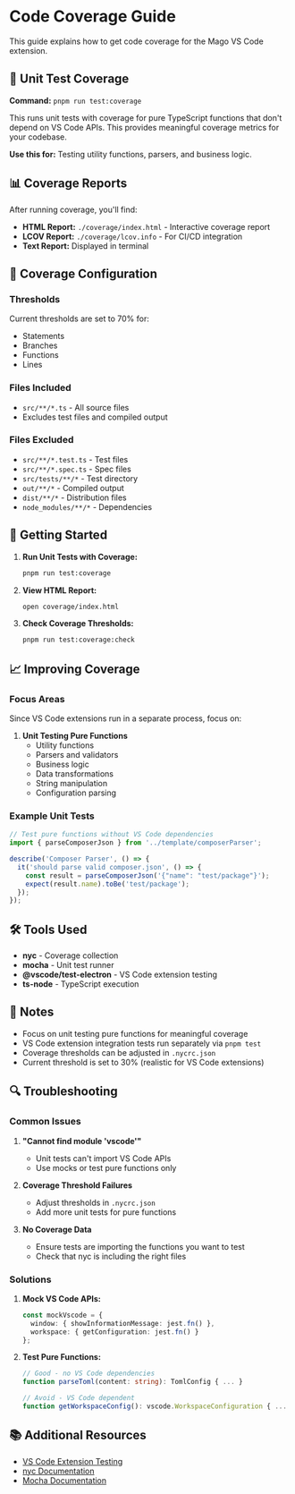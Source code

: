 # Code Coverage Guide

This guide explains how to get code coverage for the Mago VS Code extension.

## 🎯 Unit Test Coverage

**Command:** `pnpm run test:coverage`

This runs unit tests with coverage for pure TypeScript functions that don't depend on VS Code APIs. This provides meaningful coverage metrics for your codebase.

**Use this for:** Testing utility functions, parsers, and business logic.

## 📊 Coverage Reports

After running coverage, you'll find:

- **HTML Report:** `./coverage/index.html` - Interactive coverage report
- **LCOV Report:** `./coverage/lcov.info` - For CI/CD integration
- **Text Report:** Displayed in terminal

## 🔧 Coverage Configuration

### Thresholds
Current thresholds are set to 70% for:
- Statements
- Branches  
- Functions
- Lines

### Files Included
- `src/**/*.ts` - All source files
- Excludes test files and compiled output

### Files Excluded
- `src/**/*.test.ts` - Test files
- `src/**/*.spec.ts` - Spec files
- `src/tests/**/*` - Test directory
- `out/**/*` - Compiled output
- `dist/**/*` - Distribution files
- `node_modules/**/*` - Dependencies

## 🚀 Getting Started

1. **Run Unit Tests with Coverage:**
   ```bash
   pnpm run test:coverage
   ```

2. **View HTML Report:**
   ```bash
   open coverage/index.html
   ```

3. **Check Coverage Thresholds:**
   ```bash
   pnpm run test:coverage:check
   ```

## 📈 Improving Coverage

### Focus Areas
Since VS Code extensions run in a separate process, focus on:

1. **Unit Testing Pure Functions**
   - Utility functions
   - Parsers and validators
   - Business logic
   - Data transformations
   - String manipulation
   - Configuration parsing

### Example Unit Tests
```typescript
// Test pure functions without VS Code dependencies
import { parseComposerJson } from '../template/composerParser';

describe('Composer Parser', () => {
  it('should parse valid composer.json', () => {
    const result = parseComposerJson('{"name": "test/package"}');
    expect(result.name).toBe('test/package');
  });
});
```

## 🛠️ Tools Used

- **nyc** - Coverage collection
- **mocha** - Unit test runner
- **@vscode/test-electron** - VS Code extension testing
- **ts-node** - TypeScript execution

## 📝 Notes

- Focus on unit testing pure functions for meaningful coverage
- VS Code extension integration tests run separately via `pnpm test`
- Coverage thresholds can be adjusted in `.nycrc.json`
- Current threshold is set to 30% (realistic for VS Code extensions)

## 🔍 Troubleshooting

### Common Issues

1. **"Cannot find module 'vscode'"**
   - Unit tests can't import VS Code APIs
   - Use mocks or test pure functions only

2. **Coverage Threshold Failures**
   - Adjust thresholds in `.nycrc.json`
   - Add more unit tests for pure functions

3. **No Coverage Data**
   - Ensure tests are importing the functions you want to test
   - Check that nyc is including the right files

### Solutions

1. **Mock VS Code APIs:**
   ```typescript
   const mockVscode = {
     window: { showInformationMessage: jest.fn() },
     workspace: { getConfiguration: jest.fn() }
   };
   ```

2. **Test Pure Functions:**
   ```typescript
   // Good - no VS Code dependencies
   function parseToml(content: string): TomlConfig { ... }
   
   // Avoid - VS Code dependent
   function getWorkspaceConfig(): vscode.WorkspaceConfiguration { ... }
   ```

## 📚 Additional Resources

- [VS Code Extension Testing](https://code.visualstudio.com/api/working-with-extensions/testing-extension)
- [nyc Documentation](https://github.com/istanbuljs/nyc)
- [Mocha Documentation](https://mochajs.org/)

